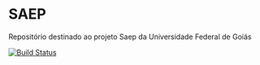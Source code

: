 # SAEP
Repositório destinado ao projeto Saep da Universidade Federal de Goiás

[![Build Status](https://travis-ci.org/grascovit/saep.svg?branch=master)](https://travis-ci.org/grascovit/saep)
